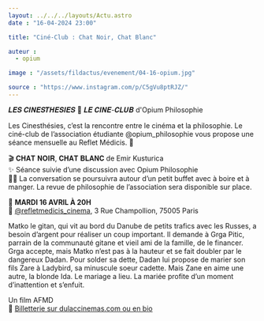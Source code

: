 ```yaml
---
layout: ../../../layouts/Actu.astro
date : "16-04-2024 23:00"

title: "Ciné-Club : Chat Noir, Chat Blanc"

auteur :
  - opium

image : "/assets/fildactus/evenement/04-16-opium.jpg"

source : "https://www.instagram.com/p/C5gVu8ptRJZ/"
---
```


𝑳𝑬𝑺 𝑪𝑰𝑵𝑬𝑺𝑻𝑯𝑬𝑺𝑰𝑬𝑺 💭 𝑳𝑬 𝑪𝑰𝑵𝑬-𝑪𝑳𝑼𝑩  d'Opium Philosophie

Les Cinesthésies, c’est la rencontre entre le cinéma et la philosophie. Le ciné-club de l’association étudiante @opium_philosophie vous propose une séance mensuelle au Reflet Médicis. 💫

🎬 𝐂𝐇𝐀𝐓 𝐍𝐎𝐈𝐑, 𝐂𝐇𝐀𝐓 𝐁𝐋𝐀𝐍𝐂 de Emir Kusturica  
✨ Séance suivie d’une discussion avec Opium Philosophie  
🥨🍷 La conversation se poursuivra autour d’un petit buffet avec à boire et à manger. La revue de philosophie de l’association sera disponible sur place.

📆 __MARDI 16 AVRIL À 20H__  
📍 [@refletmedicis_cinema](https://www.instagram.com/refletmedicis_cinema/), 3 Rue Champollion, 75005 Paris

Matko le gitan, qui vit au bord du Danube de petits trafics avec les Russes, a besoin d’argent pour réaliser un coup important. Il demande à Grga Pitic, parrain de la communauté gitane et vieil ami de la famille, de le financer. Grga accepte, mais Matko n’est pas à la hauteur et se fait doubler par le dangereux Dadan. Pour solder sa dette, Dadan lui propose de marier son fils Zare à Ladybird, sa minuscule soeur cadette. Mais Zane en aime une autre, la blonde Ida. Le mariage a lieu. La mariée profite d’un moment d’inattention et s’enfuit.

Un film AFMD  
🎫 [Billetterie sur dulaccinemas.com ou en bio](https://dulaccinemas.com/article/les-cinesthesies-dopium-philosophie-chat-noir-chat-blanc-de-emir-kusturica/172333)